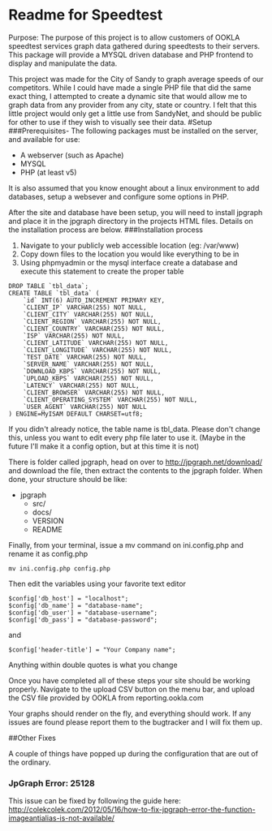 # Readme for Speedtest 
Purpose: The purpose of this project is to allow customers of OOKLA speedtest services graph data gathered during speedtests to their servers. This package will provide a MYSQL driven database and PHP frontend to display and manipulate the data. 

This project was made for the City of Sandy to graph average speeds of our competitors. While I could have made a single PHP file that did the same exact thing, I attempted to create a dynamic site that would allow me to graph data from any provider from any city, state or country. I felt that this little project would only get a little use from SandyNet, and should be public for other to use if they wish to visually see their data. 
#Setup
###Prerequisites-
The following packages must be installed on the server, and available for use:
* A webserver (such as Apache)
* MYSQL
* PHP (at least v5)

It is also assumed that you know enought about a linux environment to add databases, setup a websever and configure some options in PHP.

After the site and database have been setup, you will need to install jpgraph and place it in the jpgraph directory in the projects HTML files. Details on the installation process are below. 
###Installation process
1.  Navigate to your publicly web accessible location (eg: /var/www)
2. Copy down files to the location you would like everything to be in
3. Using phpmyadmin or the mysql interface create a database and execute this statement to create the proper table 
```
DROP TABLE `tbl_data`;
CREATE TABLE `tbl_data` (
	`id` INT(6) AUTO_INCREMENT PRIMARY KEY,
	`CLIENT_IP` VARCHAR(255) NOT NULL,
	`CLIENT_CITY` VARCHAR(255) NOT NULL,
	`CLIENT_REGION` VARCHAR(255) NOT NULL,
	`CLIENT_COUNTRY` VARCHAR(255) NOT NULL,
	`ISP` VARCHAR(255) NOT NULL,
	`CLIENT_LATITUDE` VARCHAR(255) NOT NULL,
	`CLIENT_LONGITUDE` VARCHAR(255) NOT NULL,
	`TEST_DATE` VARCHAR(255) NOT NULL,
	`SERVER_NAME` VARCHAR(255) NOT NULL,
	`DOWNLOAD_KBPS` VARCHAR(255) NOT NULL,
	`UPLOAD_KBPS` VARCHAR(255) NOT NULL,
	`LATENCY` VARCHAR(255) NOT NULL,
	`CLIENT_BROWSER` VARCHAR(255) NOT NULL,
	`CLIENT_OPERATING_SYSTEM` VARCHAR(255) NOT NULL,
	`USER_AGENT` VARCHAR(255) NOT NULL
) ENGINE=MyISAM DEFAULT CHARSET=utf8;
```
If you didn't already notice, the table name is tbl_data. Please don't change this, unless you want to edit every php file later to use it. (Maybe in the future I'll make it a config option, but at this time it is not)

There is folder called jpgraph, head on over to http://jpgraph.net/download/ and download the file, then extract the contents to the jpgraph folder. When done, your structure should be like:
* jpgraph
  * src/
  * docs/
  * VERSION
  * README

Finally, from your terminal, issue a mv command on ini.config.php and rename it as config.php
```
mv ini.config.php config.php
```
Then edit the variables using your favorite text editor
```
$config['db_host'] = "localhost";
$config['db_name'] = "database-name";
$config['db_user'] = "database-username";
$config['db_pass'] = "database-password";
```
and
```
$config['header-title'] = "Your Company name";
```
Anything within double quotes is what you change

Once you have completed all of these steps your site should be working properly. Navigate to the upload CSV button on the menu bar, and upload the CSV file provided by OOKLA from reporting.ookla.com

Your graphs should render on the fly, and everything should work. If any issues are found please report them to the bugtracker and I will fix them up. 

##Other Fixes

A couple of things have popped up during the configuration that are out of the ordinary. 

### JpGraph Error: 25128
This issue can be fixed by following the guide here: http://colekcolek.com/2012/05/16/how-to-fix-jpgraph-error-the-function-imageantialias-is-not-available/
